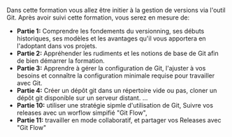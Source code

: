 Dans cette formation vous allez être initier à la gestion de versions via l'outil Git.
Après avoir suivi cette formation, vous serez en mesure de:

- **Partie 1:** Comprendre les fondements du versionning, ses débuts historiques,
  ses modèles et les avantages qu'il vous apportera en l'adoptant dans vos projets.
- **Partie 2:** Appréhender les rudiments et les notions de base de Git afin de bien
  démarrer la formation.
- **Partie 3:** Apprendre à gérer la configuration de Git, l'ajuster
  à vos besoins et connaître la configuration minimale requise pour travailler
  avec Git.
- **Partie 4:** Créer un dépôt git dans un répertoire vide ou pas, cloner un dépôt
  git disponible sur un serveur distant.
      ...
- **Partie 10:** utiliser une stratégie sipmle d'utilisation de Git, 
  Suivre vos releases avec un worflow simpifié "Git Flow",
- **Partie 11:** travailler en mode collaboratif, et partager vos Releases avec "Git Flow"
